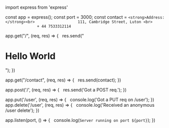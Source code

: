 import express from 'express'

const app = express();
const port = 3000;
const contact = `<strong>Address: </strong><br>
                  111, Cambridge Street, Luton <br>
                  + 44 7533312114`
  
app.get("/", (req, res) => {
  res.send("<h1>Hello World</h1>");
})
  
app.get("/contact", (req, res) => {
  res.send(contact);
})

app.post('/', (req, res) => {
  res.send('Got a POST req.');
})

app.put('/user', (req, res) => {
  console.log('Got a PUT req on /user');
})
app.delete('/user', (req, res) => {
  console.log('Received an anonymous /user delete');
})

app.listen(port, () => {
  console.log(`Server running on port ${port}`);
})